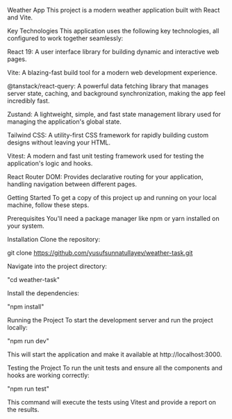 Weather App
This project is a modern weather application built with React and Vite.

Key Technologies
This application uses the following key technologies, all configured to work together seamlessly:

React 19: A user interface library for building dynamic and interactive web pages.

Vite: A blazing-fast build tool for a modern web development experience.

@tanstack/react-query: A powerful data fetching library that manages server state, caching, and background synchronization, making the app feel incredibly fast.

Zustand: A lightweight, simple, and fast state management library used for managing the application's global state.

Tailwind CSS: A utility-first CSS framework for rapidly building custom designs without leaving your HTML.

Vitest: A modern and fast unit testing framework used for testing the application's logic and hooks.

React Router DOM: Provides declarative routing for your application, handling navigation between different pages.

Getting Started
To get a copy of this project up and running on your local machine, follow these steps.

Prerequisites
You'll need a package manager like npm or yarn installed on your system.

Installation
Clone the repository:

git clone https://github.com/yusufsunnatullayev/weather-task.git

Navigate into the project directory:

"cd weather-task"

Install the dependencies:

"npm install"

Running the Project
To start the development server and run the project locally:

"npm run dev"

This will start the application and make it available at http://localhost:3000.

Testing the Project
To run the unit tests and ensure all the components and hooks are working correctly:

"npm run test"

This command will execute the tests using Vitest and provide a report on the results.
